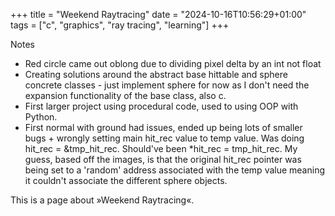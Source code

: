 +++
title = "Weekend Raytracing"
date = "2024-10-16T10:56:29+01:00"
tags = ["c", "graphics", "ray tracing", "learning"]
+++

Notes

- Red circle came out oblong due to dividing pixel delta by an int not float
- Creating solutions around the abstract base hittable and sphere concrete classes - just implement sphere for now as I don't need the expansion functionality of the base class, also c.
- First larger project using procedural code, used to using OOP with Python.
- First normal with ground had issues, ended up being lots of smaller bugs + wrongly setting main hit_rec value to temp value. Was doing hit_rec = &tmp_hit_rec. Should've been \*hit_rec = tmp_hit_rec. My guess, based off the images, is that the original hit_rec pointer was being set to a 'random' address associated with the temp value meaning it couldn't associate the different sphere objects.

This is a page about »Weekend Raytracing«.

